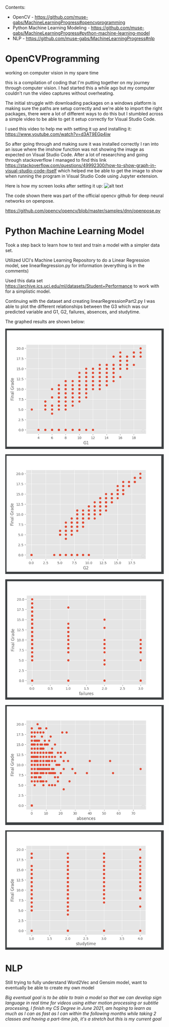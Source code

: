 Contents:
* OpenCV - https://github.com/muse-gabs/MachineLearningProgress#opencvprogramming
* Python Machine Learning Modeling - https://github.com/muse-gabs/MachineLearningProgress#python-machine-learning-model
* NLP - https://github.com/muse-gabs/MachineLearningProgress#nlp

# OpenCVProgramming
working on computer vision in my spare time

this is a compilation of coding that I'm putting together on my journey through computer vision. I had started this a while ago but my computer couldn't run the video captures without overheating. 

The initial struggle with downloading packages on a windows platform is making sure the paths are setup correctly and we're able to import the right packages, there were a lot of different ways to do this but I stumbled across a simple video to be able to get it setup correctly for Visual Studio Code. 

I used this video to help me with setting it up and installing it:
https://www.youtube.com/watch?v=d3AT9EGp4iw

So after going through and making sure it was installed correctly I ran into an issue where the imshow function was not showing the image as expected on Visual Studio Code. After a lot of researching and going through stackoverflow I managed to find this link https://stackoverflow.com/questions/49992300/how-to-show-graph-in-visual-studio-code-itself
which helped me be able to get the image to show when running the program in Visual Studio Code using Jupyter extension.

Here is how my screen looks after setting it up: 
![alt text](https://github.com/muse-gabs/OpenCVProgramming/blob/main/getting%20image%20to%20show%20in%20visual%20studio%20code.png?raw=true)

The code shown there was part of the official opencv github for deep neural networks on openpose.

https://github.com/opencv/opencv/blob/master/samples/dnn/openpose.py

# Python Machine Learning Model

Took a step back to learn how to test and train a model with a simpler data set.

Utilized UCI's Machine Learning Repository to do a Linear Regression model, see linearRegression.py for information (everything is in the comments)

Used this data set https://archive.ics.uci.edu/ml/datasets/Student+Performance to work with for a simplistic model. 

Continuing with the dataset and creating linearRegressionPart2.py I was able to plot the different relationships between the G3 which was our predicted variable and G1, G2, failures, absences, and studytime. 

The graphed results are shown below:

![alt text](https://github.com/muse-gabs/MachineLearningProgress/blob/main/G1Chart.png)

![alt text](https://github.com/muse-gabs/MachineLearningProgress/blob/main/G2Chart.png)

![alt text](https://github.com/muse-gabs/MachineLearningProgress/blob/main/failureChart.png)

![alt text](https://github.com/muse-gabs/MachineLearningProgress/blob/main/absencesChart.png)

![alt text](https://github.com/muse-gabs/MachineLearningProgress/blob/main/studytimeChart.png)

# NLP 

Still trying to fully understand Word2Vec and Gensim model, want to eventually be able to create my own model

*Big eventual goal is to be able to train a model so that we can develop sign language in real time for videos using either motion processing or subtitle processing, I finish my CS Degree in June 2021, am hoping to learn as much as I can as fast as I can within the following months while taking 2 classes and having a part-time job, it's a stretch but this is my current goal*

